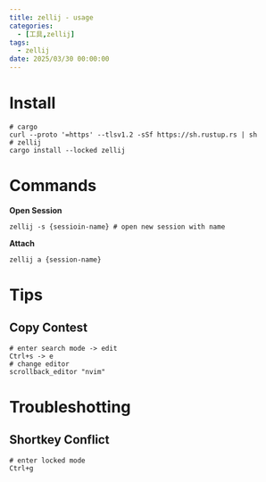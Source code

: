 ```yaml
---
title: zellij - usage
categories: 
  - [工具,zellij]
tags:
  - zellij
date: 2025/03/30 00:00:00
---
```


# Install

```shell
# cargo
curl --proto '=https' --tlsv1.2 -sSf https://sh.rustup.rs | sh
# zellij
cargo install --locked zellij
```

# Commands

**Open Session**

```shell
zellij -s {sessioin-name} # open new session with name
```

**Attach**

```shell
zellij a {session-name}
```

# Tips

## Copy Contest

```shell
# enter search mode -> edit
Ctrl+s -> e
# change editor
scrollback_editor "nvim"
```

# Troubleshotting

## Shortkey Conflict

```shell
# enter locked mode
Ctrl+g
```

